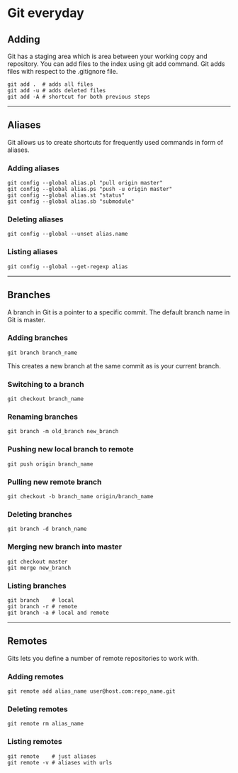 # Git everyday 

## Adding

Git has a staging area which is area between your working copy and repository. You can add files to the index using git add command. Git adds files with respect to the .gitignore file.

	git add .  # adds all files
	git add -u # adds deleted files
	git add -A # shortcut for both previous steps
	
------

## Aliases

Git allows us to create shortcuts for frequently used commands in form of aliases. 

### Adding aliases

	git config --global alias.pl "pull origin master"
	git config --global alias.ps "push -u origin master"
	git config --global alias.st "status" 
	git config --global alias.sb "submodule"
	
### Deleting aliases

	git config --global --unset alias.name
	
### Listing aliases

	git config --global --get-regexp alias

------

## Branches

A branch in Git is a pointer to a specific commit. The default branch name in Git is master.

### Adding branches

	git branch branch_name
	
This creates a new branch at the same commit as is your current branch.
	
### Switching to a branch

	git checkout branch_name

### Renaming branches

	git branch -m old_branch new_branch

### Pushing new local branch to remote

	git push origin branch_name
	
### Pulling new remote branch 

	git checkout -b branch_name origin/branch_name
	
### Deleting branches

	git branch -d branch_name
	
### Merging new branch into master

	git checkout master
	git merge new_branch
	
### Listing branches

	git branch    # local
	git branch -r # remote
	git branch -a # local and remote
	
------
	
## Remotes

Gits lets you define a number of remote repositories to work with.


### Adding remotes

	git remote add alias_name user@host.com:repo_name.git
	
### Deleting remotes

	git remote rm alias_name
	
### Listing remotes

	git remote    # just aliases
	git remote -v # aliases with urls
	
